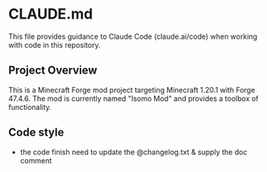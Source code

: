 # CLAUDE.md

This file provides guidance to Claude Code (claude.ai/code) when working with code in this repository.

## Project Overview

This is a Minecraft Forge mod project targeting Minecraft 1.20.1 with Forge 47.4.6. The mod is currently named "Isomo Mod" and provides a toolbox of functionality.

## Code style

- the code finish need to update the @changelog.txt & supply the doc comment
